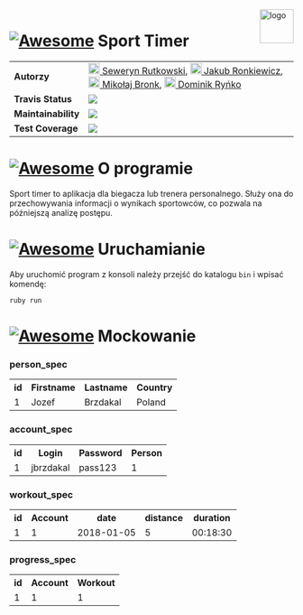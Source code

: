 
<a href="https://github.com/my-rspec/mocking-hell-mikuse-team">
    <img src="https://mmiki26.nstrefa.pl/studia/mikuse.PNG" alt="logo" title="mikuse_logo" align="right" height="60" />
</a>

# [![Awesome](https://mmiki26.nstrefa.pl/run.PNG)](https://github.com/my-rspec/mocking-hell-mikuse-team) Sport Timer

<table>
  <tr>
    <td>  <b>Autorzy</b>     </td>
    <td>   <a href="https://github.com/sakovski"> <img src="https://avatars0.githubusercontent.com/u/26367365?s=460&v=4" width="20"> Seweryn Rutkowski</a>, 
    <a href="https://github.com/ronek22"> <img src="https://avatars0.githubusercontent.com/u/5845876?s=460&v=4" width="20"> Jakub Ronkiewicz</a>, 
    <a href="https://github.com/mikolaj-bronk"> <img src="https://avatars3.githubusercontent.com/u/32479479?s=460&v=4" width="20"> Mikołaj Bronk</a>, 
    <a href="https://github.com/mixset"> <img src="https://avatars2.githubusercontent.com/u/7943680?s=460&v=4" width="20"> Dominik Ryńko</a>
    </td>  
  </tr>
  
  <tr>
  <td> <b>Travis Status</b> </td>
  <td> <a href="https://travis-ci.org/my-rspec/mocking-hell-mikuse-team"> <img src="https://travis-ci.org/my-rspec/mocking-hell-mikuse-team.svg?branch=master"></a> </td>
 </tr>
 
 <tr><td> <b>Maintainability</b> </td>
  <td> <a href="https://codeclimate.com/github/my-rspec/mocking-hell-mikuse-team/maintainability"> <img src="https://api.codeclimate.com/v1/badges/9dbd04fdfe072b95d34b/maintainability"></a> </td>
</tr>  
  
  <tr><td> <b>Test Coverage</b> </td>
  <td>  <a href="https://codeclimate.com/github/my-rspec/mocking-hell-mikuse-team/test_coverage"> <img src="https://api.codeclimate.com/v1/badges/9dbd04fdfe072b95d34b/test_coverage"></a></td></tr>
  </table>


# [![Awesome](https://mmiki26.nstrefa.pl/run.PNG)](https://github.com/my-rspec/mocking-hell-mikuse-team) O programie

Sport timer to aplikacja dla biegacza lub trenera personalnego. Służy ona do przechowywania informacji o wynikach sportowców, co pozwala na późniejszą analizę postępu.

# [![Awesome](https://mmiki26.nstrefa.pl/run.PNG)](https://github.com/my-rspec/mocking-hell-mikuse-team) Uruchamianie

Aby uruchomić program z konsoli należy przejść do katalogu `bin` i wpisać komendę:
 
`ruby run`

# [![Awesome](https://mmiki26.nstrefa.pl/run.PNG)](https://github.com/my-rspec/mocking-hell-mikuse-team) Mockowanie


### person_spec

<table>
  <th>id</th><th>Firstname</th><th>Lastname</th><th>Country</th>
  <tr>
   <td>1</td> <td>Jozef</td> <td>Brzdakal</td> <td>Poland</td>
  </tr>
</table>

### account_spec
<table>
    <th>id</th><th>Login</th><th>Password</th><th>Person</th>
  <tr>
     <td>1</td><td>jbrzdakal</td> <td>pass123</td><td>1</td> 
  </tr>
</table>

### workout_spec

<table>
  <th>id</th><th>Account</th><th>date</th><th>distance</th><th>duration</th>
  <tr>
   <td>1</td> <td>1</td> <td>2018-01-05</td> <td>5</td><td>00:18:30</td>
  </tr>
</table>

### progress_spec

<table>
  <th>id</th><th>Account</th><th>Workout</th>
  <tr>
   <td>1</td> <td>1</td> <td>1</td>
  </tr>
</table>


